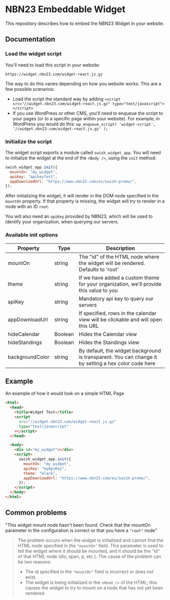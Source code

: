 # NBN23 Embeddable Widget

This repository describes how to embed the NBN23 Widget in your website.

## Documentation

### Load the widget script

You'll need to load this script in your website:

`https://widget.nbn23.com/widget-react.js.gz`

The way to do this varies depending on how you website works. This are a few possible scenarios:

- Load the script the standard way by adding `<script src="//widget.nbn23.com/widget-react.js.gz" type="text/javascript"></script>`
- If you use WordPress or other CMS, you'll need to enqueue the script to your pages (or to a specific page within your website). For example, in WordPress you would do this: `wp_enqueue_script( 'widget-script', '//widget.nbn23.com/widget-react.js.gz' );`

### Initialize the script

The widget script exports a module called `swish_widget_app`. You will need to initialize the widget at the end of the `<Body />`, using the `init` method:

```js
swish_widget_app.init({
  mountOn: "my_widget",
  apiKey: "apikeyTest",
  appDownloadUrl: "https://www.nbn23.com/es/swish-promo/",
});
```

After initializing the widget, it will render in the DOM node specified in the `mountOn` property. If that property is missing, the widget will try to render in a node with an ID `root`.

You will also need an `apiKey` provided by NBN23, which will be used to identify your organization, when querying our servers.

### Available init options

| Property        | Type    | Description                                                                                          |
| --------------- | ------- | ---------------------------------------------------------------------------------------------------- |
| mountOn         | string  | The "id" of the HTML node where the widget will be rendered. Defaults to 'root'                      |
| theme           | string  | If we have added a custom theme for your organization, we'll provide this value to you               |
| apiKey          | string  | Mandatory api key to query our servers                                                               |
| appDownloadUrl  | string  | If specified, rows in the calendar view will be clickable and will open this URL                     |
| hideCalendar    | Boolean | Hides the Calendar view                                                                              |
| hideStandings   | Boolean | Hides the Standings view                                                                             |
| backgroundColor | string  | By default, the widget background is transparent. You can change it by setting a hex color code here |

## Example

An example of how it would look on a simple HTML Page

```html
<html>
  <head>
    <title>Widget Test</title>
    <script
      src="//widget.nbn23.com/widget-react.js.gz"
      type="text/javascript"
    ></script>
  </head>

  <body>
    <div id="my_widget"></div>
    <script>
      swish_widget_app.init({
        mountOn: "my_widget",
        apiKey: "myApiKey",
        theme: "black",
        appDownloadUrl: "https://www.nbn23.com/es/swish-promo/",
      });
    </script>
  </body>
</html>
```

## Common problems

"This widget mount node hasn't been found. Check that the mountOn parameter in the configuration is correct or that you have a `"root"` node"

> The problem occurs when the widget is initialized and cannot find the HTML node specified in the `"mountOn"` field. This parameter is used to tell the widget where it should be mounted, and it should be the "id" of that HTML node (div, span, p, etc.). The cause of the problem can be two reasons:
>
> - The id specified in the `"mountOn"` field is incorrect or does not exist.
> - The widget is being initialized in the `<Head />` of the HTML; this causes the widget to try to mount on a node that has not yet been rendered
